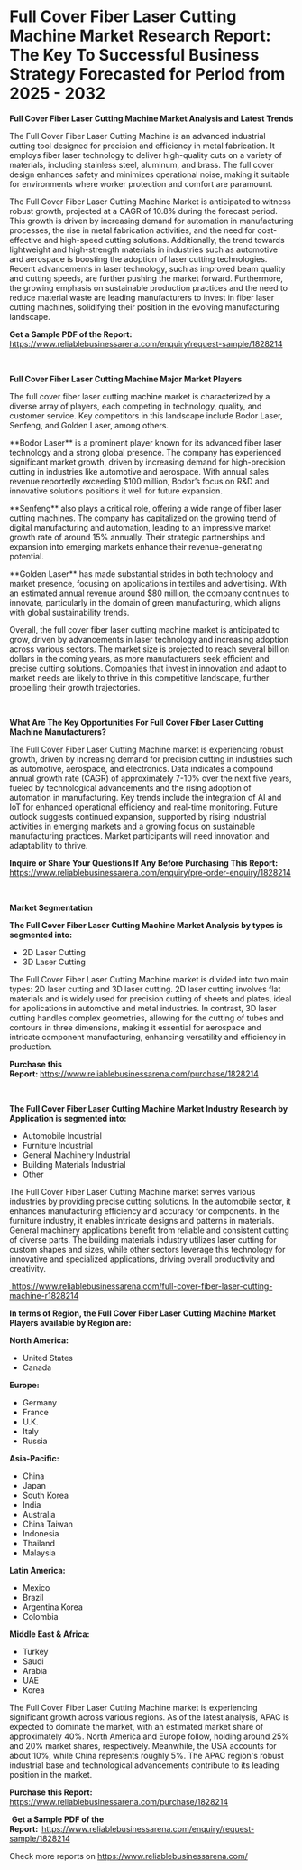 <p><h1>Full Cover Fiber Laser Cutting Machine Market Research Report: The Key To Successful Business Strategy Forecasted for Period from 2025 - 2032</h1></p><p><strong>Full Cover Fiber Laser Cutting Machine Market Analysis and Latest Trends</strong></p>
<p><p>The Full Cover Fiber Laser Cutting Machine is an advanced industrial cutting tool designed for precision and efficiency in metal fabrication. It employs fiber laser technology to deliver high-quality cuts on a variety of materials, including stainless steel, aluminum, and brass. The full cover design enhances safety and minimizes operational noise, making it suitable for environments where worker protection and comfort are paramount.</p><p>The Full Cover Fiber Laser Cutting Machine Market is anticipated to witness robust growth, projected at a CAGR of 10.8% during the forecast period. This growth is driven by increasing demand for automation in manufacturing processes, the rise in metal fabrication activities, and the need for cost-effective and high-speed cutting solutions. Additionally, the trend towards lightweight and high-strength materials in industries such as automotive and aerospace is boosting the adoption of laser cutting technologies. Recent advancements in laser technology, such as improved beam quality and cutting speeds, are further pushing the market forward. Furthermore, the growing emphasis on sustainable production practices and the need to reduce material waste are leading manufacturers to invest in fiber laser cutting machines, solidifying their position in the evolving manufacturing landscape.</p></p>
<p><strong>Get a Sample PDF of the Report:&nbsp;</strong> <a href="https://www.reliablebusinessarena.com/enquiry/request-sample/1828214?utm_campaign=3498&utm_medium=2&utm_source=Github&utm_content=ia&utm_term=09042025&utm_id=full-cover-fiber-laser-cutting-machine">https://www.reliablebusinessarena.com/enquiry/request-sample/1828214</a></p>
<p>&nbsp;</p>
<p><strong>Full Cover Fiber Laser Cutting Machine Major Market Players</strong></p>
<p><p>The full cover fiber laser cutting machine market is characterized by a diverse array of players, each competing in technology, quality, and customer service. Key competitors in this landscape include Bodor Laser, Senfeng, and Golden Laser, among others.</p><p>**Bodor Laser** is a prominent player known for its advanced fiber laser technology and a strong global presence. The company has experienced significant market growth, driven by increasing demand for high-precision cutting in industries like automotive and aerospace. With annual sales revenue reportedly exceeding $100 million, Bodor’s focus on R&D and innovative solutions positions it well for future expansion.</p><p>**Senfeng** also plays a critical role, offering a wide range of fiber laser cutting machines. The company has capitalized on the growing trend of digital manufacturing and automation, leading to an impressive market growth rate of around 15% annually. Their strategic partnerships and expansion into emerging markets enhance their revenue-generating potential.</p><p>**Golden Laser** has made substantial strides in both technology and market presence, focusing on applications in textiles and advertising. With an estimated annual revenue around $80 million, the company continues to innovate, particularly in the domain of green manufacturing, which aligns with global sustainability trends.</p><p>Overall, the full cover fiber laser cutting machine market is anticipated to grow, driven by advancements in laser technology and increasing adoption across various sectors. The market size is projected to reach several billion dollars in the coming years, as more manufacturers seek efficient and precise cutting solutions. Companies that invest in innovation and adapt to market needs are likely to thrive in this competitive landscape, further propelling their growth trajectories.</p></p>
<p>&nbsp;</p>
<p><strong>What Are The Key Opportunities For Full Cover Fiber Laser Cutting Machine Manufacturers?</strong></p>
<p><p>The Full Cover Fiber Laser Cutting Machine market is experiencing robust growth, driven by increasing demand for precision cutting in industries such as automotive, aerospace, and electronics. Data indicates a compound annual growth rate (CAGR) of approximately 7-10% over the next five years, fueled by technological advancements and the rising adoption of automation in manufacturing. Key trends include the integration of AI and IoT for enhanced operational efficiency and real-time monitoring. Future outlook suggests continued expansion, supported by rising industrial activities in emerging markets and a growing focus on sustainable manufacturing practices. Market participants will need innovation and adaptability to thrive.</p></p>
<p><strong>Inquire or Share Your Questions If Any Before Purchasing This Report:</strong> <a href="https://www.reliablebusinessarena.com/enquiry/pre-order-enquiry/1828214?utm_campaign=3498&utm_medium=2&utm_source=Github&utm_content=ia&utm_term=09042025&utm_id=full-cover-fiber-laser-cutting-machine">https://www.reliablebusinessarena.com/enquiry/pre-order-enquiry/1828214</a></p>
<p>&nbsp;</p>
<p><strong>Market Segmentation</strong></p>
<p><strong>The Full Cover Fiber Laser Cutting Machine Market Analysis by types is segmented into:</strong></p>
<p><ul><li>2D Laser Cutting</li><li>3D Laser Cutting</li></ul></p>
<p><p>The Full Cover Fiber Laser Cutting Machine market is divided into two main types: 2D laser cutting and 3D laser cutting. 2D laser cutting involves flat materials and is widely used for precision cutting of sheets and plates, ideal for applications in automotive and metal industries. In contrast, 3D laser cutting handles complex geometries, allowing for the cutting of tubes and contours in three dimensions, making it essential for aerospace and intricate component manufacturing, enhancing versatility and efficiency in production.</p></p>
<p><strong>Purchase this Report:&nbsp;</strong><a href="https://www.reliablebusinessarena.com/purchase/1828214?utm_campaign=3498&utm_medium=2&utm_source=Github&utm_content=ia&utm_term=09042025&utm_id=full-cover-fiber-laser-cutting-machine">https://www.reliablebusinessarena.com/purchase/1828214</a></p>
<p>&nbsp;</p>
<p><strong>The Full Cover Fiber Laser Cutting Machine Market Industry Research by Application is segmented into:</strong></p>
<p><ul><li>Automobile Industrial</li><li>Furniture Industrial</li><li>General Machinery Industrial</li><li>Building Materials Industrial</li><li>Other</li></ul></p>
<p><p>The Full Cover Fiber Laser Cutting Machine market serves various industries by providing precise cutting solutions. In the automobile sector, it enhances manufacturing efficiency and accuracy for components. In the furniture industry, it enables intricate designs and patterns in materials. General machinery applications benefit from reliable and consistent cutting of diverse parts. The building materials industry utilizes laser cutting for custom shapes and sizes, while other sectors leverage this technology for innovative and specialized applications, driving overall productivity and creativity.</p></p>
<p><a href="https://www.reliablebusinessarena.com/full-cover-fiber-laser-cutting-machine-r1828214?utm_campaign=3498&utm_medium=2&utm_source=Github&utm_content=ia&utm_term=09042025&utm_id=full-cover-fiber-laser-cutting-machine">&nbsp;https://www.reliablebusinessarena.com/full-cover-fiber-laser-cutting-machine-r1828214</a></p>
<p><strong>In terms of Region, the Full Cover Fiber Laser Cutting Machine Market Players available by Region are:</strong></p>
<p>
    <p> <strong> North America: </strong>
        <ul>
            <li>United States</li>
            <li>Canada</li>
        </ul>
        </p> 
    <p> <strong> Europe: </strong>
        <ul>
            <li>Germany</li>
            <li>France</li>
            <li>U.K.</li>
            <li>Italy</li>
            <li>Russia</li>
        </ul>
        </p> 
    <p> <strong> Asia-Pacific: </strong>
        <ul>
            <li>China</li>
            <li>Japan</li>
            <li>South Korea</li>
            <li>India</li>
            <li>Australia</li>
            <li>China Taiwan</li>
            <li>Indonesia</li>
            <li>Thailand</li>
            <li>Malaysia</li>
        </ul>
        </p> 
    <p> <strong> Latin America: </strong>
        <ul>
            <li>Mexico</li>
            <li>Brazil</li>
            <li>Argentina Korea</li>
            <li>Colombia</li>
        </ul>
        </p> 
    <p> <strong> Middle East & Africa: </strong>
        <ul>
            <li>Turkey</li>
            <li>Saudi</li>
            <li>Arabia</li>
            <li>UAE</li>
            <li>Korea</li>
        </ul>
    </p>
    </p>
<p><p>The Full Cover Fiber Laser Cutting Machine market is experiencing significant growth across various regions. As of the latest analysis, APAC is expected to dominate the market, with an estimated market share of approximately 40%. North America and Europe follow, holding around 25% and 20% market shares, respectively. Meanwhile, the USA accounts for about 10%, while China represents roughly 5%. The APAC region's robust industrial base and technological advancements contribute to its leading position in the market.</p></p>
<p><strong>Purchase this Report: </strong><a href="https://www.reliablebusinessarena.com/purchase/1828214?utm_campaign=3498&utm_medium=2&utm_source=Github&utm_content=ia&utm_term=09042025&utm_id=full-cover-fiber-laser-cutting-machine">https://www.reliablebusinessarena.com/purchase/1828214</a></p>
<p>&nbsp;<strong>Get a Sample PDF of the Report:&nbsp;&nbsp;</strong><a href="https://www.reliablebusinessarena.com/enquiry/request-sample/1828214?utm_campaign=3498&utm_medium=2&utm_source=Github&utm_content=ia&utm_term=09042025&utm_id=full-cover-fiber-laser-cutting-machine">https://www.reliablebusinessarena.com/enquiry/request-sample/1828214</a></p>
<p><strong></strong></p>
<p>Check more reports on <a href="https://www.reliablebusinessarena.com/?utm_campaign=3498&utm_medium=2&utm_source=Github&utm_content=ia&utm_term=09042025&utm_id=full-cover-fiber-laser-cutting-machine">https://www.reliablebusinessarena.com/</a></p>